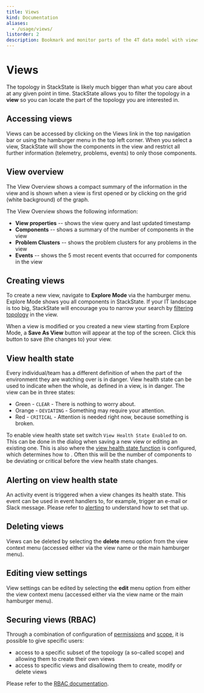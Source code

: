 ```yaml
---
title: Views
kind: Documentation
aliases:
  - /usage/views/
listorder: 2
description: Bookmark and monitor parts of the 4T data model with views.
---
```


# Views

The topology in StackState is likely much bigger than what you care about at any given point in time. StackState allows you to filter the topology in a **view** so you can locate the part of the topology you are interested in.

## Accessing views

Views can be accessed by clicking on the Views link in the top navigation bar or using the hamburger menu in the top left corner. When you select a view, StackState will show the components in the view and restrict all further information \(telemetry, problems, events\) to only those components.

## View overview

The View Overview shows a compact summary of the information in the view and is shown when a view is first opened or by clicking on the grid \(white background\) of the graph.

The View Overview shows the following information:

* **View properties** -- shows the view query and last updated timestamp
* **Components** -- shows a summary of the number of components in the view
* **Problem Clusters** -- shows the problem clusters for any problems in the view
* **Events** -- shows the 5 most recent events that occurred for components in the view

## Creating views

To create a new view, navigate to **Explore Mode** via the hamburger menu. Explore Mode shows you all components in StackState. If your IT landscape is too big, StackState will encourage you to narrow your search by [filtering topology](perspectives/topology-perspective/browsing_topology.md) in the view.

When a view is modified or you created a new view starting from Explore Mode, a **Save As View** button will appear at the top of the screen. Click this button to save \(the changes to\) your view.

## View health state

Every individual/team has a different definition of when the part of the environment they are watching over is in danger. View health state can be used to indicate when the whole, as defined in a view, is in danger. The view can be in three states:

* Green - `CLEAR` - There is nothing to worry about.
* Orange - `DEVIATING` - Something may require your attention.
* Red - `CRITICAL` - Attention is needed right now, because something is broken.

To enable view health state set switch `View Health State Enabled` to on. This can be done in the dialog when saving a new view or editing an existing one. This is also where the [view health state function](../configure/view_state_configuration.md) is configured, which determines how to . Often this will be the number of components to be deviating or critical before the view health state changes.

## Alerting on view health state

An activity event is triggered when a view changes its health state. This event can be used in event handlers to, for example, trigger an e-mail or Slack message. Please refer to [alerting](alerting.md) to understand how to set that up.

## Deleting views

Views can be deleted by selecting the **delete** menu option from the view context menu \(accessed either via the view name or the main hamburger menu\).

## Editing view settings

View settings can be edited by selecting the **edit** menu option from either the view context menu \(accessed either via the view name or the main hamburger menu\).

## Securing views \(RBAC\)

Through a combination of configuration of [permissions](../configure/permissions.md) and [scope](../configure/scopes_in_rbac.md), it is possible to give specific users:

* access to a specific subset of the topology \(a so-called scope\) and allowing them to create their own views
* access to specific views and disallowing them to create, modify or delete views

Please refer to the [RBAC documentation](../concepts/role_based_access_control.md).


